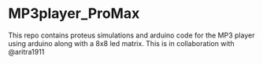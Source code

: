 # MP3player_ProMax
 This repo contains proteus simulations and arduino code for the MP3 player using arduino along with a 8x8 led matrix.
 This is in collaboration with @aritra1911
